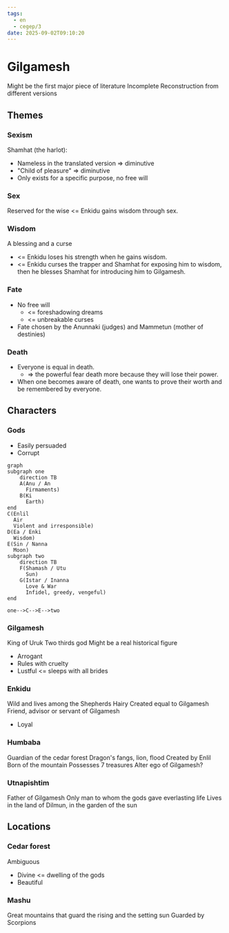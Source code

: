 ```yaml
---
tags:
  - en
  - cegep/3
date: 2025-09-02T09:10:20
---
```


# Gilgamesh

Might be the first major piece of literature
Incomplete
Reconstruction from different versions

## Themes

### Sexism

Shamhat (the harlot):

- Nameless in the translated version => diminutive
- "Child of pleasure" => diminutive
- Only exists for a specific purpose, no free will

### Sex

Reserved for the wise <= Enkidu gains wisdom through sex.

### Wisdom

A blessing and a curse

- <= Enkidu loses his strength when he gains wisdom.
- <= Enkidu curses the trapper and Shamhat for exposing him to wisdom, then he blesses Shamhat for introducing him to Gilgamesh.

### Fate

- No free will
	- <= foreshadowing dreams
	- <= unbreakable curses
- Fate chosen by the Anunnaki (judges) and Mammetun (mother of destinies)

### Death

- Everyone is equal in death.
	- => the powerful fear death more because they will lose their power.
- When one becomes aware of death, one wants to prove their worth and be remembered by everyone.

## Characters

### Gods

- Easily persuaded
- Corrupt

```mermaid
graph
subgraph one
	direction TB
	A(Anu / An
	  Firmaments)
	B(Ki
	  Earth)
end
C(Enlil
  Air
  Violent and irresponsible)
D(Ea / Enki
  Wisdom)
E(Sin / Nanna
  Moon)
subgraph two
	direction TB
	F(Shamash / Utu
	  Sun)
	G(Istar / Inanna
	  Love & War
	  Infidel, greedy, vengeful)
end

one-->C-->E-->two
``` 

### Gilgamesh

King of Uruk
Two thirds god
Might be a real historical figure

- Arrogant
- Rules with cruelty
- Lustful <= sleeps with all brides

### Enkidu

Wild and lives among the Shepherds
Hairy
Created equal to Gilgamesh
Friend, advisor or servant of Gilgamesh

- Loyal

### Humbaba

Guardian of the cedar forest
Dragon's fangs, lion, flood
Created by Enlil
Born of the mountain
Possesses 7 treasures
Alter ego of Gilgamesh?

### Utnapishtim

Father of Gilgamesh
Only man to whom the gods gave everlasting life
Lives in the land of Dilmun, in the garden of the sun

## Locations

### Cedar forest

Ambiguous

- Divine <= dwelling of the gods
- Beautiful

### Mashu

Great mountains that guard the rising and the setting sun
Guarded by Scorpions